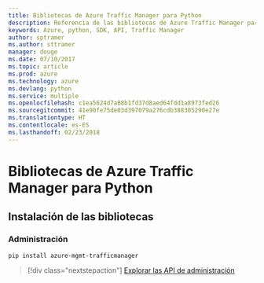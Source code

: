 ```yaml
---
title: Bibliotecas de Azure Traffic Manager para Python
description: Referencia de las bibliotecas de Azure Traffic Manager para Python
keywords: Azure, python, SDK, API, Traffic Manager
author: sptramer
ms.author: sttramer
manager: douge
ms.date: 07/10/2017
ms.topic: article
ms.prod: azure
ms.technology: azure
ms.devlang: python
ms.service: multiple
ms.openlocfilehash: c1ea5624d7a88b1fd37d8aed64fdd1a8973fed26
ms.sourcegitcommit: 41e90fe75de03d397079a276cdb388305290e27e
ms.translationtype: HT
ms.contentlocale: es-ES
ms.lasthandoff: 02/23/2018
---
```

# <a name="azure-traffic-manager-libraries-for-python"></a>Bibliotecas de Azure Traffic Manager para Python

## <a name="install-the-libraries"></a>Instalación de las bibliotecas


### <a name="management"></a>Administración

```bash
pip install azure-mgmt-trafficmanager
```
> [!div class="nextstepaction"]
> [Explorar las API de administración](/python/api/overview/azure/trafficmanager/management)